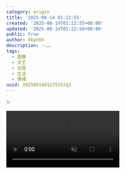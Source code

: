 ```yaml
---
category: origin
title: '2025-08-14 01:22:55'
created: '2025-08-14T01:22:55+08:00'
updated: '2025-08-14T01:22:58+08:00'
public: true
author: dkphhh
description: ✨……
tags:
  - 图像
  - 文艺
  - 创意
  - 生活
  - 情绪
uuid: 2025081401225552q3
---
```


✨

<video preload="metadata" controls muted src="https://img.dkphhh.me/202508140122578buf.mov#t=0.001"></video>
